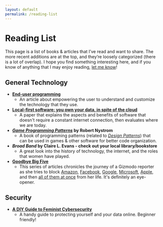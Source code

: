 ```yaml
---
layout: default
permalink: /reading-list
---
```

# Reading List
This page is a list of books & articles that I’ve read and want to share. The more recent additions are at the top, and they’re loosely categorized (there is a lot of overlap). I hope you find something interesting here, and if you know of anything that I may enjoy reading, [let me know](/contact)!

## General Technology
- **[End-user programming](https://www.inkandswitch.com/end-user-programming.html)**
  - An article about empowering the user to understand and customize the technology that they use.
- **[Local-first software: you own your data, in spite of the cloud](https://dl.acm.org/doi/10.1145/3359591.3359737)**
  - A paper that explains the aspects and benefits of software that doesn't require a constant internet connection, then evaluates where we are today.
- **[*Game Programming Patterns*](https://gameprogrammingpatterns.com/) by Robert Nystrom**
  - A book of programming patterns (related to *[Design Patterns](https://en.wikipedia.org/wiki/Design_Patterns)*) that can be used in games & other software for better code organization.
- ***Broad Band* by Claire L. Evans - check out your local library/bookstore**
  - A great look into the history of technology, the internet, and the roles that women have played.
- **[Goodbye Big Five](https://gizmodo.com/c/goodbye-big-five)**
  - This series of articles chronicles the journey of a Gizmodo reporter as she tries to block [Amazon](https://gizmodo.com/i-tried-to-block-amazon-from-my-life-it-was-impossible-1830565336), [Facebook](https://gizmodo.com/i-cut-facebook-out-of-my-life-surprisingly-i-missed-i-1830565456), [Google](https://gizmodo.com/i-cut-google-out-of-my-life-it-screwed-up-everything-1830565500), [Microsoft](https://gizmodo.com/i-cut-microsoft-out-of-my-life-or-so-i-thought-1830863898), [Apple](https://gizmodo.com/i-cut-apple-out-of-my-life-it-was-devastating-1831063868), and then [all of them at once](https://gizmodo.com/i-cut-the-big-five-tech-giants-from-my-life-it-was-hel-1831304194) from her life. It's definitely an eye-opener.


## Security
- **[A DIY Guide to Feminist Cybersecurity](https://hackblossom.org/cybersecurity/)**
  - A handy guide to protecting yourself and your data online. Beginner friendly!
